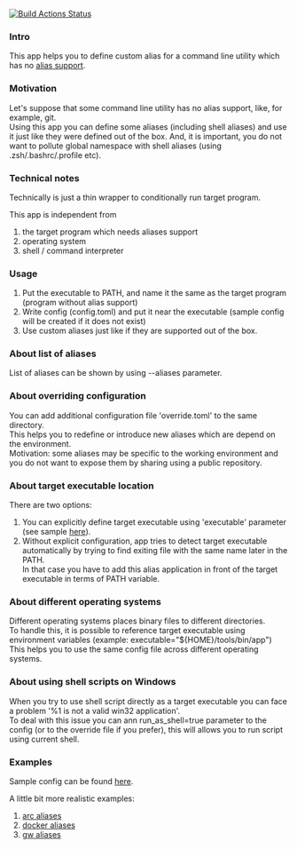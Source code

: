 [![Build Actions Status](https://github.com/yantonov/alias/workflows/ci/badge.svg)](https://github.com/yantonov/alias/actions)

### Intro

This app helps you to define custom alias for a command line utility which has no [alias support](https://git-scm.com/docs/git-config#Documentation/git-config.txt-alias).

### Motivation
Let's suppose that some command line utility has no alias support, like, for example, git.  
Using this app you can define some aliases (including shell aliases) and use it just like they were defined out of the box.
And, it is important, you do not want to pollute global namespace with shell aliases (using .zsh/.bashrc/.profile etc).

### Technical notes
Technically is just a thin wrapper to conditionally run target program.  

This app is independent from 
1. the target program which needs aliases support
2. operating system
3. shell / command interpreter

### Usage
1. Put the executable to PATH, and name it the same as the target program (program without alias support)
2. Write config (config.toml) and put it near the executable 
(sample config will be created if it does not exist)
3. Use custom aliases just like if they are supported out of the box.  

### About list of aliases
List of aliases can be shown by using --aliases parameter.

### About overriding configuration
You can add additional configuration file 'override.toml' to the same directory.  
This helps you to redefine or introduce new aliases which are depend on the environment.  
Motivation: some aliases may be specific to the working environment and you do not want to expose them by sharing using a public repository.

### About target executable location
There are two options:  
1. You can explicitly define target executable using 'executable' parameter (see sample [here](https://github.com/yantonov/alias/blob/master/docs/sample_config.toml)).  
2. Without explicit configuration, app tries to detect target executable automatically by trying to find exiting file with the same name later in the PATH.  
In that case you have to add this alias application in front of the target executable in terms of PATH variable.

### About different operating systems
Different operating systems places binary files to different directories.  
To handle this, it is possible to reference target executable using environment variables (example: executable="${HOME}/tools/bin/app")  
This helps you to use the same config file across different operating systems.

### About using shell scripts on Windows
When you try to use shell script directly as a target executable you can face a problem '%1 is not a valid win32 application'.  
To deal with this issue you can ann run_as_shell=true parameter to the config (or to the override file if you prefer), this will allows you to run script using current shell.

### Examples
Sample config can be found [here](https://github.com/yantonov/alias/blob/master/docs/sample_config.toml).

A little bit more realistic examples:  
1. [arc aliases](https://github.com/yantonov/arc-aliases)  
2. [docker aliases](https://github.com/yantonov/docker-aliases)  
3. [gw aliases](https://github.com/yantonov/gw-aliases)  
